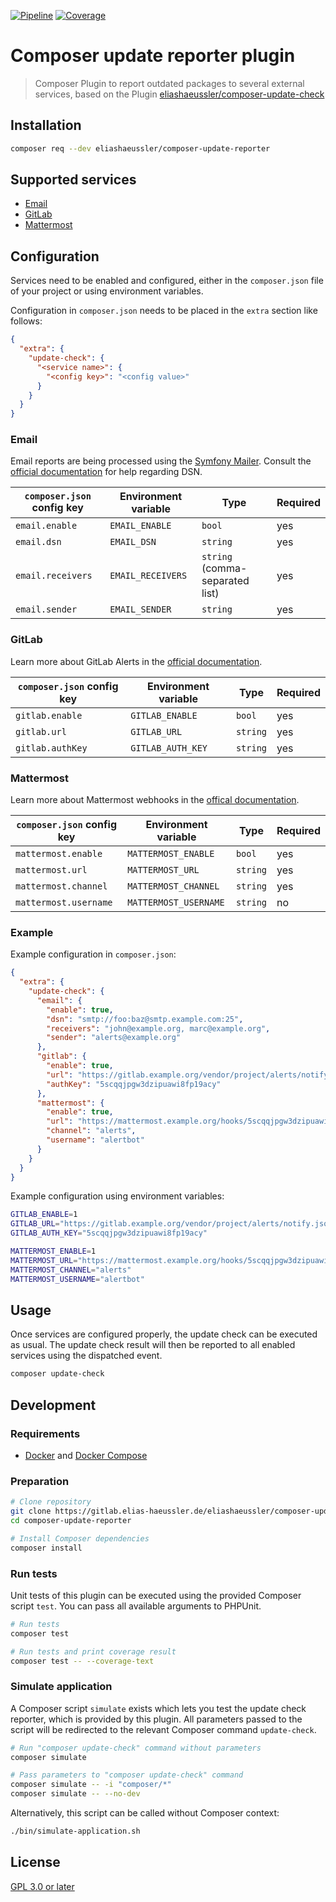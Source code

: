 [![Pipeline](https://gitlab.elias-haeussler.de/eliashaeussler/composer-update-reporter/badges/master/pipeline.svg)](https://gitlab.elias-haeussler.de/eliashaeussler/composer-update-reporter/-/pipelines)
[![Coverage](https://gitlab.elias-haeussler.de/eliashaeussler/composer-update-reporter/badges/master/coverage.svg)](https://gitlab.elias-haeussler.de/eliashaeussler/composer-update-reporter/-/pipelines)

# Composer update reporter plugin

> Composer Plugin to report outdated packages to several external services,
> based on the Plugin [eliashaeussler/composer-update-check](https://packagist.org/packages/eliashaeussler/composer-update-check)

## Installation

```bash
composer req --dev eliashaeussler/composer-update-reporter
```

## Supported services

* [Email](#email)
* [GitLab](#gitlab)
* [Mattermost](#mattermost)

## Configuration

Services need to be enabled and configured, either in the `composer.json`
file of your project or using environment variables.

Configuration in `composer.json` needs to be placed in the `extra`
section like follows:

```json
{
  "extra": {
    "update-check": {
      "<service name>": {
        "<config key>": "<config value>"
      }
    }
  }
}
```

### Email

Email reports are being processed using the [Symfony Mailer](https://packagist.org/packages/symfony/mailer).
Consult the [official documentation](https://symfony.com/doc/current/mailer.html) for help regarding DSN.

| `composer.json` config key | Environment variable | Type | Required |
| -------------------------- | -------------------- | ---- | -------- |
| `email.enable` | `EMAIL_ENABLE` | `bool` | yes |
| `email.dsn` | `EMAIL_DSN` | `string` | yes |
| `email.receivers` | `EMAIL_RECEIVERS` | `string` (comma-separated list) | yes |
| `email.sender` | `EMAIL_SENDER` | `string` | yes |

### GitLab

Learn more about GitLab Alerts in the
[official documentation](https://docs.gitlab.com/ee/operations/incident_management/generic_alerts.html).

| `composer.json` config key | Environment variable | Type | Required |
| -------------------------- | -------------------- | ---- | -------- |
| `gitlab.enable` | `GITLAB_ENABLE` | `bool` | yes |
| `gitlab.url` | `GITLAB_URL` | `string` | yes |
| `gitlab.authKey` | `GITLAB_AUTH_KEY` | `string` | yes |

### Mattermost

Learn more about Mattermost webhooks in the
[offical documentation](https://docs.mattermost.com/developer/webhooks-incoming.html).

| `composer.json` config key | Environment variable | Type | Required |
| -------------------------- | -------------------- | ---- | -------- |
| `mattermost.enable` | `MATTERMOST_ENABLE` | `bool` | yes |
| `mattermost.url` | `MATTERMOST_URL` | `string` | yes |
| `mattermost.channel` | `MATTERMOST_CHANNEL` | `string` | yes |
| `mattermost.username` | `MATTERMOST_USERNAME` | `string` | no |

### Example

Example configuration in `composer.json`:

```json
{
  "extra": {
    "update-check": {
      "email": {
        "enable": true,
        "dsn": "smtp://foo:baz@smtp.example.com:25",
        "receivers": "john@example.org, marc@example.org",
        "sender": "alerts@example.org"
      },
      "gitlab": {
        "enable": true,
        "url": "https://gitlab.example.org/vendor/project/alerts/notify.json",
        "authKey": "5scqqjpgw3dzipuawi8fp19acy"
      },
      "mattermost": {
        "enable": true,
        "url": "https://mattermost.example.org/hooks/5scqqjpgw3dzipuawi8fp19acy",
        "channel": "alerts",
        "username": "alertbot"
      }
    }
  }
}
```

Example configuration using environment variables:

```bash
GITLAB_ENABLE=1
GITLAB_URL="https://gitlab.example.org/vendor/project/alerts/notify.json"
GITLAB_AUTH_KEY="5scqqjpgw3dzipuawi8fp19acy"

MATTERMOST_ENABLE=1
MATTERMOST_URL="https://mattermost.example.org/hooks/5scqqjpgw3dzipuawi8fp19acy"
MATTERMOST_CHANNEL="alerts"
MATTERMOST_USERNAME="alertbot"
```

## Usage

Once services are configured properly, the update check can be executed
as usual. The update check result will then be reported to all enabled
services using the dispatched event.

```bash
composer update-check
```

## Development

### Requirements

* [Docker](https://docs.docker.com/get-docker/) and [Docker Compose](https://docs.docker.com/compose/install/)

### Preparation

```bash
# Clone repository
git clone https://gitlab.elias-haeussler.de/eliashaeussler/composer-update-reporter.git
cd composer-update-reporter

# Install Composer dependencies
composer install
```

### Run tests

Unit tests of this plugin can be executed using the provided Composer
script `test`. You can pass all available arguments to PHPUnit.

```bash
# Run tests
composer test

# Run tests and print coverage result
composer test -- --coverage-text
```

### Simulate application

A Composer script `simulate` exists which lets you test the update
check reporter, which is provided by this plugin. All parameters
passed to the script will be redirected to the relevant Composer
command `update-check`.

```bash
# Run "composer update-check" command without parameters
composer simulate

# Pass parameters to "composer update-check" command
composer simulate -- -i "composer/*"
composer simulate -- --no-dev
```

Alternatively, this script can be called without Composer context:

```bash
./bin/simulate-application.sh
```

## License

[GPL 3.0 or later](LICENSE)
